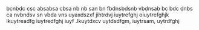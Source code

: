 bcnbdc
csc absabsa
cbsa nb nb
san bn
fbdnsbdsnb
vbdnsab
bc bdc dnbs ca
nvbndsv sn
vbda vns
uyaxdszxf
jihtrdvj
iuytrefghj
oiuytrefghjk
lkuytreadfg
iuytredfghj
iuyf
.lkuytdxcv
uytdsdfgm,
iuytrsam,
uytrdfghj
